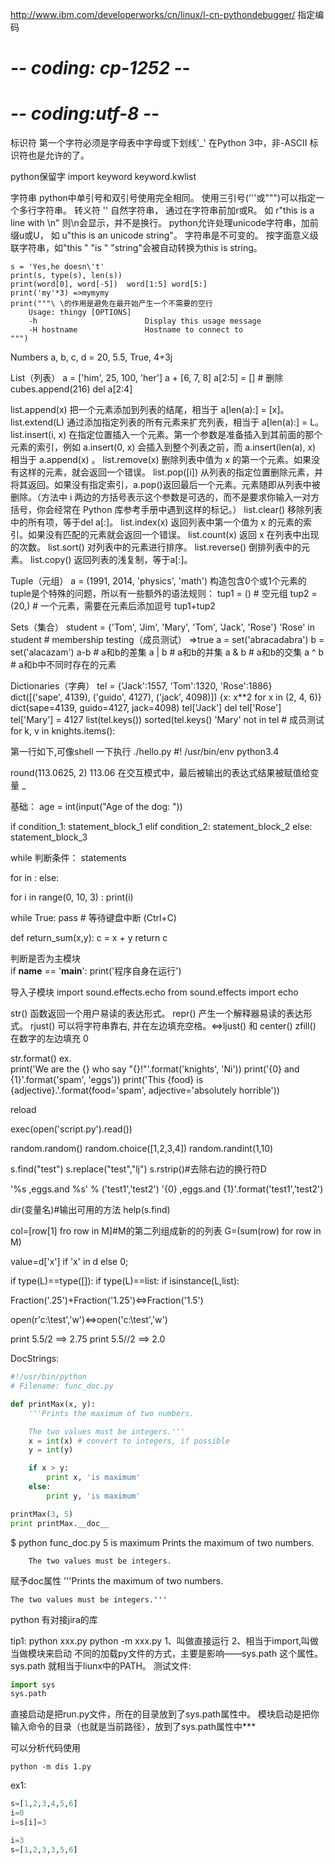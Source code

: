 http://www.ibm.com/developerworks/cn/linux/l-cn-pythondebugger/
指定编码
# -*- coding: cp-1252 -*-
# -*- coding:utf-8 -*- 

标识符
第一个字符必须是字母表中字母或下划线'_'
在Python 3中，非-ASCII 标识符也是允许的了。

python保留字
import keyword
keyword.kwlist

字符串
	python中单引号和双引号使用完全相同。
	使用三引号('''或""")可以指定一个多行字符串。
	转义符 '\'
	自然字符串， 通过在字符串前加r或R。 如 r"this is a line with \n" 则\n会显示，并不是换行。
	python允许处理unicode字符串，加前缀u或U， 如 u"this is an unicode string"。
	字符串是不可变的。
	按字面意义级联字符串，如"this " "is " "string"会被自动转换为this is string。

	s = 'Yes,he doesn\'t'
	print(s, type(s), len(s))
	print(word[0], word[-5])  word[1:5] word[5:]
	print('my'*3) =>mymymy
	print("""\ \的作用是避免在最开始产生一个不需要的空行
		Usage: thingy [OPTIONS]
		-h                        Display this usage message
		-H hostname               Hostname to connect to
	""")

Numbers
	a, b, c, d = 20, 5.5, True, 4+3j

List（列表）
	a = ['him', 25, 100, 'her']
	a + [6, 7, 8]
	a[2:5] = []  # 删除
	cubes.append(216)
	del a[2:4]
	
list.append(x)	把一个元素添加到列表的结尾，相当于 a[len(a):] = [x]。
list.extend(L)	通过添加指定列表的所有元素来扩充列表，相当于 a[len(a):] = L。
list.insert(i, x)	在指定位置插入一个元素。第一个参数是准备插入到其前面的那个元素的索引，例如 a.insert(0, x) 会插入到整个列表之前，而 a.insert(len(a), x) 相当于 a.append(x) 。
list.remove(x)	删除列表中值为 x 的第一个元素。如果没有这样的元素，就会返回一个错误。
list.pop([i])	从列表的指定位置删除元素，并将其返回。如果没有指定索引，a.pop()返回最后一个元素。元素随即从列表中被删除。（方法中 i 两边的方括号表示这个参数是可选的，而不是要求你输入一对方括号，你会经常在 Python 库参考手册中遇到这样的标记。）
list.clear()	移除列表中的所有项，等于del a[:]。
list.index(x)	返回列表中第一个值为 x 的元素的索引。如果没有匹配的元素就会返回一个错误。
list.count(x)	返回 x 在列表中出现的次数。
list.sort()	对列表中的元素进行排序。
list.reverse()	倒排列表中的元素。
list.copy()	返回列表的浅复制，等于a[:]。
	
Tuple（元组）
	a = (1991, 2014, 'physics', 'math')
	构造包含0个或1个元素的tuple是个特殊的问题，所以有一些额外的语法规则：
	tup1 = () # 空元组
	tup2 = (20,) # 一个元素，需要在元素后添加逗号
	tup1+tup2

Sets（集合）
	student = {'Tom', 'Jim', 'Mary', 'Tom', 'Jack', 'Rose'}
	'Rose' in student  # membership testing（成员测试） =>true
	a = set('abracadabra')
	b = set('alacazam')
	a-b # a和b的差集
	a | b # a和b的并集
	a & b     # a和b的交集
	a ^ b     # a和b中不同时存在的元素

Dictionaries（字典）
	tel = {'Jack':1557, 'Tom':1320, 'Rose':1886}
	dict([('sape', 4139), ('guido', 4127), ('jack', 4098)])
	{x: x**2 for x in (2, 4, 6)}
	dict(sape=4139, guido=4127, jack=4098)
	tel['Jack']
	del tel['Rose']
	tel['Mary'] = 4127
	list(tel.keys())
	sorted(tel.keys()
	'Mary' not in tel  # 成员测试
	for k, v in knights.items():
	
第一行如下,可像shell 一下执行 ./hello.py
#! /usr/bin/env python3.4	

round(113.0625, 2)  113.06
在交互模式中，最后被输出的表达式结果被赋值给变量 _ 

基础：
age = int(input("Age of the dog: "))

if condition_1:
    statement_block_1
elif condition_2:
    statement_block_2
else:
    statement_block_3
	
while 判断条件：
    statements
	
for <variable> in <sequence>:
	<statements>
else:
	<statements>

for i in range(0, 10, 3) :
	print(i)

while True:
	pass  # 等待键盘中断 (Ctrl+C)
	
def return_sum(x,y):
    c = x + y
    return c

判断是否为主模块	
if __name__ == '__main__':
	print('程序自身在运行')

导入子模块
import sound.effects.echo
from sound.effects import echo	
	
str() 函数返回一个用户易读的表达形式。
repr() 产生一个解释器易读的表达形式。
rjust() 可以将字符串靠右, 并在左边填充空格。<=>ljust() 和 center()
zfill() 在数字的左边填充 0

str.format()
ex.   
print('We are the {} who say "{}!"'.format('knights', 'Ni'))
print('{0} and {1}'.format('spam', 'eggs'))
print('This {food} is {adjective}.'.format(food='spam', adjective='absolutely horrible'))


reload

exec(open('script.py').read())

random.random()
random.choice([1,2,3,4])
random.randint(1,10)

s.find("test")
s.replace("test","lj")
s.rstrip()#去除右边的换行符D

'%s ,eggs.and %s' % ('test1','test2')
'{0} ,eggs.and {1}'.format('test1','test2')

dir(变量名)#输出可用的方法
help(s.find)

col=[row[1] fro row in M]#M的第二列组成新的的列表
G=(sum(row) for row in M)

value=d['x'] if 'x' in d else 0;

if type(L)==type([]):
if type(L)==list:
if isinstance(L,list):

Fraction('.25')+Fraction('1.25')<=>Fraction('1.5')

open(r'c:\test','w')<=>open('c:\\test','w')


print 5.5/2  ==> 2.75
print 5.5//2 ==> 2.0

DocStrings:
```python
#!/usr/bin/python
# Filename: func_doc.py

def printMax(x, y):
    '''Prints the maximum of two numbers.

    The two values must be integers.'''
    x = int(x) # convert to integers, if possible
    y = int(y)

    if x > y:
        print x, 'is maximum'
    else:
        print y, 'is maximum'

printMax(3, 5)
print printMax.__doc__
```
$ python func_doc.py
5 is maximum
Prints the maximum of two numbers.

        The two values must be integers.

赋予doc属性	
    '''Prints the maximum of two numbers.

    The two values must be integers.'''
	
python 有对接jira的库

tip1:
python xxx.py
python -m xxx.py
1、叫做直接运行
2、相当于import,叫做当做模块来启动
不同的加载py文件的方式，主要是影响——sys.path 这个属性。sys.path 就相当于liunx中的PATH。
测试文件:

```python
import sys
sys.path
```

直接启动是把run.py文件，所在的目录放到了sys.path属性中。
模块启动是把你输入命令的目录（也就是当前路径），放到了sys.path属性中***

可以分析代码使用
```shell
python -m dis 1.py
```

ex1:
```python
s=[1,2,3,4,5,6]
i=0
i=s[i]=3

i=3
s=[1,2,3,3,5,6]
```
